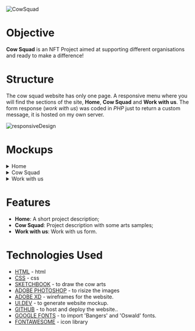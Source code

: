 
![CowSquad](https://cowsquad.xyz/codeInstitute/logoProject.png)

# Objective

**Cow Squad** is an NFT Project aimed at supporting different organisations and ready to make a difference!

#  Structure

The cow squad website has only one page. A responsive menu where you will find the sections of the site, **Home**, **Cow Squad** and **Work with us**. The form response (*work with us*) was coded in *PHP* just to return a custom message, it is hosted on my own server.

![responsiveDesign](https://cowsquad.xyz/codeInstitute/responsive_design.jpg)
# Mockups
<details>
<summary>Home</summary>
![home](https://cowsquad.xyz/codeInstitute/home.jpg)
</details>
<details>
<summary>Cow Squad</summary>
![cowSquad](https://cowsquad.xyz/codeInstitute/cowSquad.jpg)
</details>
<details>
<summary>Work with us</summary>
![workWithUs](https://cowsquad.xyz/codeInstitute/workWithUs.jpg)
</details>

# Features
- **Home**:  A short project description;
- **Cow Squad**: Project description with some arts samples;
- **Work with us**: Work with us form. 

# Technologies Used
- [HTML](https://en.wikipedia.org/wiki/HTML5) - html 
- [CSS](https://en.wikipedia.org/wiki/CSS3) - css
- [SKETCHBOOK](https://www.sketchbook.com) - to draw the cow arts
- [ADOBE PHOTOSHOP](https://www.adobe.com/ie/products/photoshop.html) - to risize the images
- [ADOBE XD](https://www.adobe.com/products/xd.html) - wireframes for the website.
- [UI.DEV](https://ui.dev/amiresponsive) - to generate website mockup.
- [GITHUB](https://github.com) - to host and deploy the website..
- [GOOGLE FONTS](https://fonts.google.com) - to import  'Bangers' and 'Oswald' fonts.
- [FONTAWESOME](http://fontawesome.com) - icon library
 